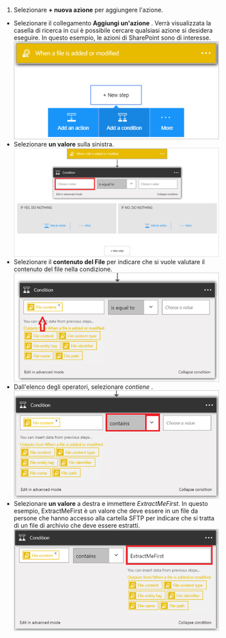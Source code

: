 1. Selezionare **+ nuova azione** per aggiungere l'azione.  
- Selezionare il collegamento **Aggiungi un'azione** . Verrà visualizzata la casella di ricerca in cui è possibile cercare qualsiasi azione si desidera eseguire. In questo esempio, le azioni di SharePoint sono di interesse.    
![Immagine di condizione SFTP 1](./media/connectors-create-api-sftp/condition-1.png)    
- Selezionare **un valore** sulla sinistra. 
![Immagine di condizione SFTP 2](./media/connectors-create-api-sftp/condition-2.png)    
- Selezionare il **contenuto del File** per indicare che si vuole valutare il contenuto del file nella condizione.      
![Immagine di condizione SFTP 3](./media/connectors-create-api-sftp/condition-3.png)   
- Dall'elenco degli operatori, selezionare *contiene* .       
![Immagine di condizione SFTP 4](./media/connectors-create-api-sftp/condition-4.png)   
- Selezionare **un valore** a destra e immettere *ExtractMeFirst*. In questo esempio, ExtractMeFirst è un valore che deve essere in un file da persone che hanno accesso alla cartella SFTP per indicare che si tratta di un file di archivio che deve essere estratti.  
![Immagine di condizione SFTP 5](./media/connectors-create-api-sftp/condition-5.png)   